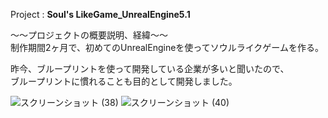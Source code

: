 Project : **Soul's LikeGame_UnrealEngine5.1** 

～～プロジェクトの概要説明、経緯～～  
制作期間2ヶ月で、初めてのUnrealEngineを使ってソウルライクゲームを作る。  

昨今、ブループリントを使って開発している企業が多いと聞いたので、  
ブループリントに慣れることも目的として開発しました。  

![スクリーンショット (38)](https://github.com/Ryosuke004682/UnrealEngine5_Soul-sLike/assets/83821881/08756a6f-a7e9-4e7c-9bfb-c52a8af18ac4)
![スクリーンショット (40)](https://github.com/Ryosuke004682/UnrealEngine5_Soul-sLike/assets/83821881/a19ea226-d5b8-456f-adff-f2cada49c41c)
